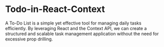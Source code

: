 # Todo-in-React-Context
A To-Do List is a simple yet effective tool for managing daily tasks efficiently. By leveraging React and the Context API, we can create a structured and scalable task management application without the need for excessive prop drilling.
